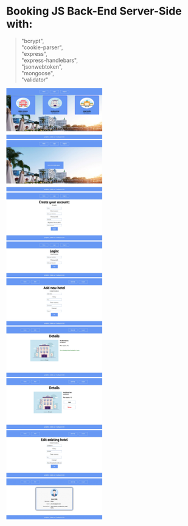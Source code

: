 
# Booking JS Back-End Server-Side with:
>"bcrypt",\
>"cookie-parser",\
>"express",\
>"express-handlebars",\
>"jsonwebtoken",\
>"mongoose",\
>"validator"

<img src="https://github.com/adriqnn/JS-Backend-Projects/blob/main/Booking/x-booking-pictures/1.jpg" width="50%" height="50%"> <img src="https://github.com/adriqnn/JS-Backend-Projects/blob/main/Booking/x-booking-pictures/2.jpg" width="50%" height="50%">
<img src="https://github.com/adriqnn/JS-Backend-Projects/blob/main/Booking/x-booking-pictures/3.jpg" width="50%" height="50%">
<img src="https://github.com/adriqnn/JS-Backend-Projects/blob/main/Booking/x-booking-pictures/4.jpg" width="50%" height="50%">
<img src="https://github.com/adriqnn/JS-Backend-Projects/blob/main/Booking/x-booking-pictures/5.jpg" width="50%" height="50%">
<img src="https://github.com/adriqnn/JS-Backend-Projects/blob/main/Booking/x-booking-pictures/6.jpg" width="50%" height="50%">
<img src="https://github.com/adriqnn/JS-Backend-Projects/blob/main/Booking/x-booking-pictures/7.jpg" width="50%" height="50%">
<img src="https://github.com/adriqnn/JS-Backend-Projects/blob/main/Booking/x-booking-pictures/8.jpg" width="50%" height="50%">
<img src="https://github.com/adriqnn/JS-Backend-Projects/blob/main/Booking/x-booking-pictures/9.jpg" width="50%" height="50%">
